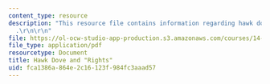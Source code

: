 ```yaml
---
content_type: resource
description: "This resource file contains information regarding hawk dove and \"rights\"\
  .\r\n\r\n"
file: https://ol-ocw-studio-app-production.s3.amazonaws.com/courses/14-11-insights-from-game-theory-into-social-behavior-fall-2013/fca1386a864e2c16123f984fc3aaad57_MIT14_11F13_Hawk_Dove.pdf
file_type: application/pdf
resourcetype: Document
title: Hawk Dove and "Rights"
uid: fca1386a-864e-2c16-123f-984fc3aaad57
---
```


